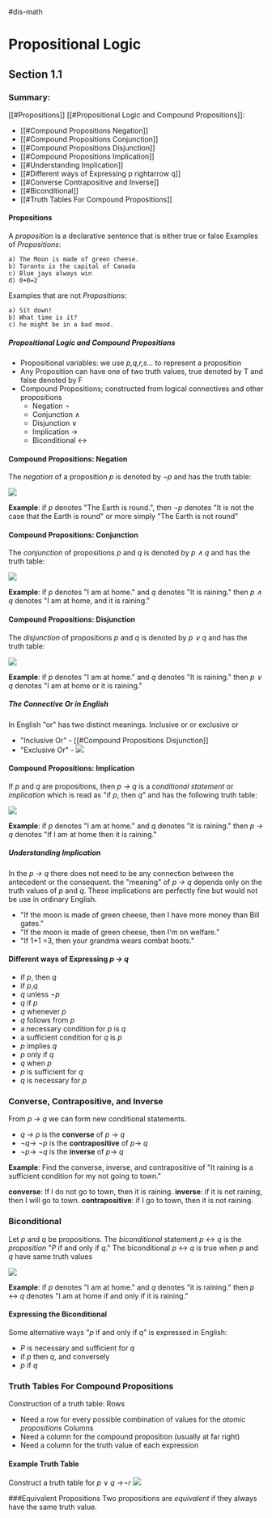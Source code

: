 #dis-math 
# Propositional Logic
## Section 1.1
### Summary:
[[#Propositions]]
[[#Propositional Logic and Compound Propositions]]:
- [[#Compound Propositions Negation]]
- [[#Compound Propositions Conjunction]]
- [[#Compound Propositions Disjunction]]
- [[#Compound Propositions Implication]] 
- [[#Understanding Implication]] 
- [[#Different ways of Expressing p rightarrow q]]
- [[#Converse Contrapositive and Inverse]]
- [[#Biconditional]]
- [[#Truth Tables For Compound Propositions]]

#### Propositions
A *proposition* is a declarative sentence that is either true or false
Examples of *Propositions*:

	a) The Moon is made of green cheese.
	b) Toronto is the capital of Canada
	c) Blue jays always win
	d) 0+0=2
Examples that are not *Propositions*:

	a) Sit down!
	b) What time is it?
	c) he might be in a bad mood.

##### Propositional Logic and Compound Propositions
* Propositional variables: we use *p,q,r,s...* to represent a proposition
* Any Proposition can have one of two truth values, true denoted by T and false denoted by F
* Compound Propositions; constructed from logical connectives and other propositions
	* Negation $\neg$
	* Conjunction $\wedge$
	* Disjunction $\vee$
	* Implication $\rightarrow$
	* Biconditional $\leftrightarrow$

#### Compound Propositions: Negation
The *negation* of a proposition *p* is denoted by 
$\neg$*p* and has the truth table:

![](CaptureDis_Negation.png)

**Example**: if *p* denotes "The Earth is round.", then $\neg$*p* denotes "It is not the case that the Earth is round" or more simply "The Earth is not round"

#### Compound Propositions: Conjunction
The *conjunction* of propositions *p* and *q* is denoted by *p $\wedge$ q* and has the truth table:

![](CaptureDis_Conjunction.PNG)

**Example**: if *p* denotes "I am at home." and *q* denotes "It is raining." then *p $\wedge$ q* denotes "I am at home, and it is raining."

#### Compound Propositions: Disjunction
The *disjunction* of propositions *p* and *q* is denoted by *p $\vee$ q* and has the truth table:

![](CaptureDis_Disjunction.PNG)

**Example**: if *p* denotes "I am at home." and *q* denotes "It is raining." then *p $\vee$ q* denotes "I am at home or it is raining." 

##### The Connective Or in English
In English "or" has two distinct meanings. Inclusive or or exclusive or
* "Inclusive Or" - [[#Compound Propositions Disjunction]]
* "Exclusive Or" - ![](CaptureDis_Xor.PNG)

#### Compound Propositions: Implication 
If *p* and *q* are propositions, then *p $\rightarrow$ q* is a *conditional statement* or *implication* which is read as "if *p*, then *q*" and has the following truth table:

![](CaptureDis_Implication.PNG)

**Example**: if *p* denotes "I am at home." and *q* denotes "it is raining." then *p $\rightarrow$ q* denotes "If I am at home then it is raining." 

##### Understanding Implication
In the *p $\rightarrow$ q* there does not need to be any connection between the antecedent or the consequent. the "meaning" of *p $\rightarrow$ q* depends only on the truth values of *p* and *q*.
These implications are perfectly fine but would not be use in ordinary English.
* "If the moon is made of green cheese, then I have more money than Bill gates."
* "If the moon is made of green cheese, then I'm on welfare."
* "If 1+1 =3, then your grandma wears combat boots."

#### Different ways of Expressing *p $\rightarrow$ q*
- if *p*, then *q*
- if *p*,*q*
- *q* unless $\neg$*p*
- *q* if *p*
- *q* whenever *p*
- *q* follows from *p*
- a necessary condition for *p* is *q*
- a sufficient condition for *q* is *p*
- *p* implies *q*
- *p* only if *q*
- *q* when *p*
- *p* is sufficient for *q*
- *q* is necessary for *p*

### Converse, Contrapositive, and Inverse
From *p* $\rightarrow$ *q* we can form new conditional statements.
* *q* $\rightarrow$ *p* is the **converse** of *p* $\rightarrow$ *q*
* $\neg$*q*$\rightarrow$ $\neg$*p* is the **contrapositive** of *p*$\rightarrow$ *q*
* $\neg$*p*$\rightarrow$ $\neg$*q* is the **inverse** of *p*$\rightarrow$ *q*

**Example**: Find the converse, inverse, and contrapositive of "It raining is a sufficient condition for my not going to town."

**converse**: If I do not go to town, then it is raining.
**inverse**: if it is not raining, then I will go to town.
**contrapositive**: if I go to town, then it is not raining.

### Biconditional
Let *p* and *q* be propositions. The *biconditional* statement *p* $\leftrightarrow$ *q* is the *proposition* "*P* if and only if *q*." The biconditional *p* $\leftrightarrow$ *q* is true when *p* and *q* have same truth values

![](CaptureDis_Biconditional.PNG)

**Example**: if *p* denotes "I am at home." and *q* denotes "it is raining." then *p* $\leftrightarrow$ *q* denotes "I am at home if and only if it is raining."

#### Expressing the Biconditional
Some alternative ways "*p* if and only if *q*" is expressed in English:
* *P* is necessary and sufficient for *q*
* if *p* then *q*, and conversely
* *p* if *q*

### Truth Tables For Compound Propositions
Construction of a truth table:
Rows
* Need a row for every possible combination of values for the *atomic propositions*
Columns
* Need a column for the compound proposition (usually at far right)
* Need a column for the truth value of each expression

#### Example Truth Table
Construct a truth table for *p* $\vee$ *q* $\rightarrow$$\neg$*r*
![](CaptureDis_TruthTable.PNG)

###Equivalent Propositions
Two propositions are *equivalent* if they always have the same truth value.
